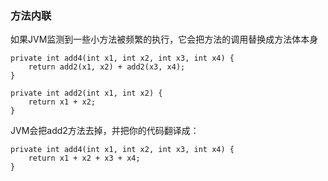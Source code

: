 ### 方法内联

如果JVM监测到一些小方法被频繁的执行，它会把方法的调用替换成方法体本身

```
private int add4(int x1, int x2, int x3, int x4) {  
    return add2(x1, x2) + add2(x3, x4);  
}  

private int add2(int x1, int x2) {  
    return x1 + x2;  
}
```

JVM会把add2方法去掉，并把你的代码翻译成：

```
private int add4(int x1, int x2, int x3, int x4) {  
    return x1 + x2 + x3 + x4;  
}
```



